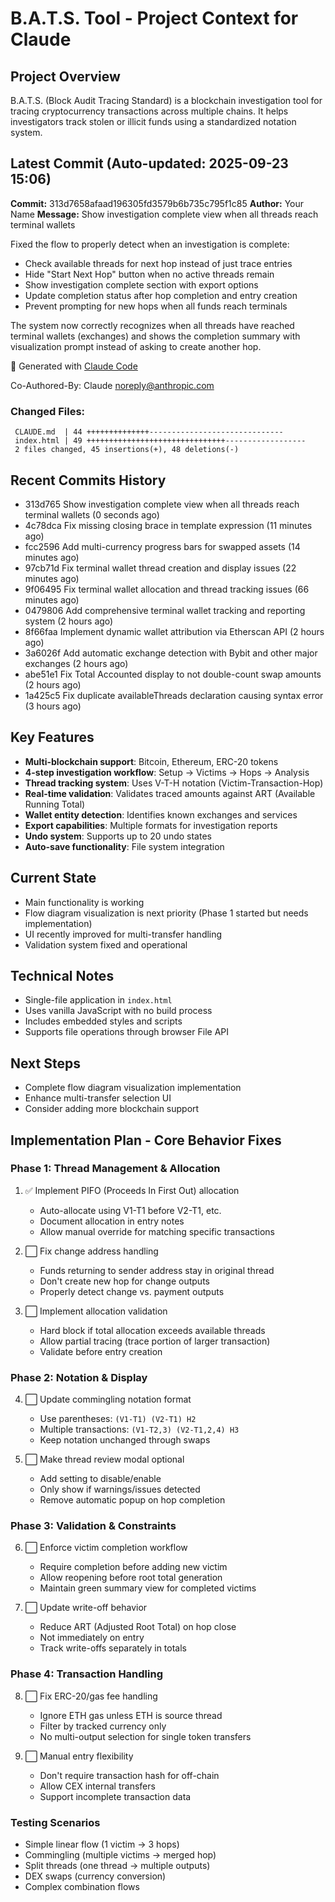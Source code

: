 # B.A.T.S. Tool - Project Context for Claude

## Project Overview
B.A.T.S. (Block Audit Tracing Standard) is a blockchain investigation tool for tracing cryptocurrency transactions across multiple chains. It helps investigators track stolen or illicit funds using a standardized notation system.

## Latest Commit (Auto-updated: 2025-09-23 15:06)

**Commit:** 313d7658afaad196305fd3579b6b735c795f1c85
**Author:** Your Name
**Message:** Show investigation complete view when all threads reach terminal wallets

Fixed the flow to properly detect when an investigation is complete:
- Check available threads for next hop instead of just trace entries
- Hide "Start Next Hop" button when no active threads remain
- Show investigation complete section with export options
- Update completion status after hop completion and entry creation
- Prevent prompting for new hops when all funds reach terminals

The system now correctly recognizes when all threads have reached terminal
wallets (exchanges) and shows the completion summary with visualization
prompt instead of asking to create another hop.

🤖 Generated with [Claude Code](https://claude.ai/code)

Co-Authored-By: Claude <noreply@anthropic.com>

### Changed Files:
```
 CLAUDE.md  | 44 ++++++++++++++------------------------------
 index.html | 49 +++++++++++++++++++++++++++++++------------------
 2 files changed, 45 insertions(+), 48 deletions(-)
```

## Recent Commits History

- 313d765 Show investigation complete view when all threads reach terminal wallets (0 seconds ago)
- 4c78dca Fix missing closing brace in template expression (11 minutes ago)
- fcc2596 Add multi-currency progress bars for swapped assets (14 minutes ago)
- 97cb71d Fix terminal wallet thread creation and display issues (22 minutes ago)
- 9f06495 Fix terminal wallet allocation and thread tracking issues (66 minutes ago)
- 0479806 Add comprehensive terminal wallet tracking and reporting system (2 hours ago)
- 8f66faa Implement dynamic wallet attribution via Etherscan API (2 hours ago)
- 3a6026f Add automatic exchange detection with Bybit and other major exchanges (2 hours ago)
- abe51e1 Fix Total Accounted display to not double-count swap amounts (2 hours ago)
- 1a425c5 Fix duplicate availableThreads declaration causing syntax error (3 hours ago)

## Key Features
- **Multi-blockchain support**: Bitcoin, Ethereum, ERC-20 tokens
- **4-step investigation workflow**: Setup → Victims → Hops → Analysis
- **Thread tracking system**: Uses V-T-H notation (Victim-Transaction-Hop)
- **Real-time validation**: Validates traced amounts against ART (Available Running Total)
- **Wallet entity detection**: Identifies known exchanges and services
- **Export capabilities**: Multiple formats for investigation reports
- **Undo system**: Supports up to 20 undo states
- **Auto-save functionality**: File system integration

## Current State
- Main functionality is working
- Flow diagram visualization is next priority (Phase 1 started but needs implementation)
- UI recently improved for multi-transfer handling
- Validation system fixed and operational

## Technical Notes
- Single-file application in `index.html`
- Uses vanilla JavaScript with no build process
- Includes embedded styles and scripts
- Supports file operations through browser File API

## Next Steps
- Complete flow diagram visualization implementation
- Enhance multi-transfer selection UI
- Consider adding more blockchain support

## Implementation Plan - Core Behavior Fixes

### Phase 1: Thread Management & Allocation
1. ✅ Implement PIFO (Proceeds In First Out) allocation
   - Auto-allocate using V1-T1 before V2-T1, etc.
   - Document allocation in entry notes
   - Allow manual override for matching specific transactions

2. ⬜ Fix change address handling
   - Funds returning to sender address stay in original thread
   - Don't create new hop for change outputs
   - Properly detect change vs. payment outputs

3. ⬜ Implement allocation validation
   - Hard block if total allocation exceeds available threads
   - Allow partial tracing (trace portion of larger transaction)
   - Validate before entry creation

### Phase 2: Notation & Display
4. ⬜ Update commingling notation format
   - Use parentheses: `(V1-T1) (V2-T1) H2`
   - Multiple transactions: `(V1-T2,3) (V2-T1,2,4) H3`
   - Keep notation unchanged through swaps

5. ⬜ Make thread review modal optional
   - Add setting to disable/enable
   - Only show if warnings/issues detected
   - Remove automatic popup on hop completion

### Phase 3: Validation & Constraints
6. ⬜ Enforce victim completion workflow
   - Require completion before adding new victim
   - Allow reopening before root total generation
   - Maintain green summary view for completed victims

7. ⬜ Update write-off behavior
   - Reduce ART (Adjusted Root Total) on hop close
   - Not immediately on entry
   - Track write-offs separately in totals

### Phase 4: Transaction Handling
8. ⬜ Fix ERC-20/gas fee handling
   - Ignore ETH gas unless ETH is source thread
   - Filter by tracked currency only
   - No multi-output selection for single token transfers

9. ⬜ Manual entry flexibility
   - Don't require transaction hash for off-chain
   - Allow CEX internal transfers
   - Support incomplete transaction data

### Testing Scenarios
- Simple linear flow (1 victim → 3 hops)
- Commingling (multiple victims → merged hop)
- Split threads (one thread → multiple outputs)
- DEX swaps (currency conversion)
- Complex combination flows
